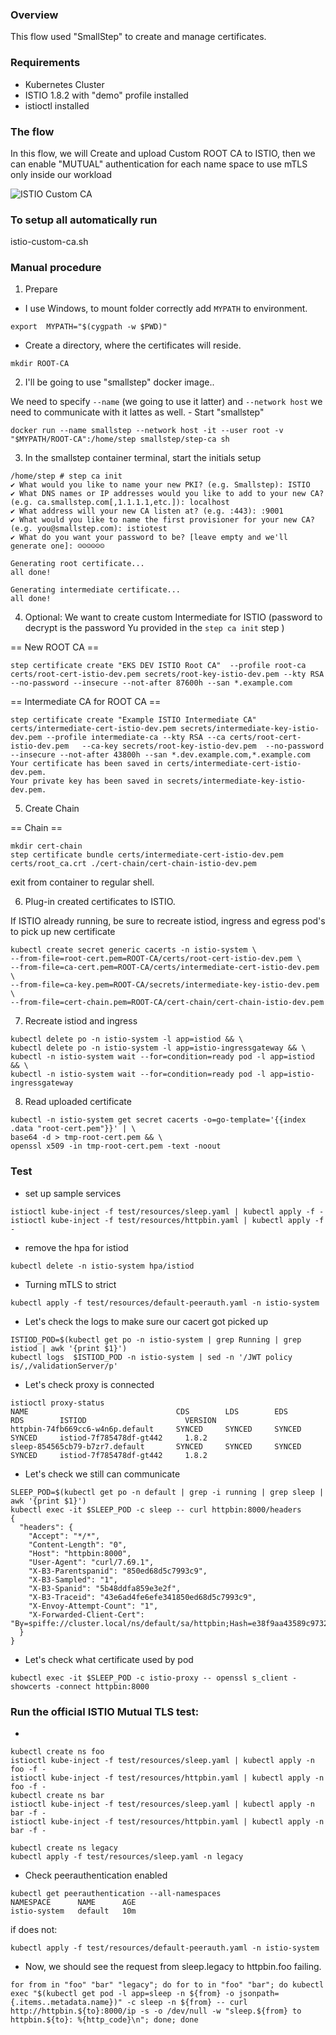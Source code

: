 ### Overview
This flow used "SmallStep" to create and manage certificates.

### Requirements
- Kubernetes Cluster 
- ISTIO 1.8.2 with "demo" profile installed
- istioctl installed

### The flow
In this flow, we will Create and upload Custom ROOT CA to ISTIO, then we can enable "MUTUAL" authentication for each name space to use mTLS only inside our workload

![ISTIO Custom CA](https://i.imgur.com/FfRAMcC.png)
### To setup all automatically run 
istio-custom-ca.sh

### Manual procedure
1. Prepare
- I use Windows, to mount folder correctly add `MYPATH` to environment. 
```
export  MYPATH="$(cygpath -w $PWD)"
```
- Create a directory, where the certificates will reside.
```
mkdir ROOT-CA
```
2. I'll be going to use "smallstep" docker image..

We need to specify `--name` (we going to use it latter) and `--network host` we need to communicate with it lattes as well.
        - Start "smallstep"
```
docker run --name smallstep --network host -it --user root -v "$MYPATH/ROOT-CA":/home/step smallstep/step-ca sh
```
3. In the smallstep container terminal, start the initials setup
```
/home/step # step ca init
✔ What would you like to name your new PKI? (e.g. Smallstep): ISTIO
✔ What DNS names or IP addresses would you like to add to your new CA? (e.g. ca.smallstep.com[,1.1.1.1,etc.]): localhost
✔ What address will your new CA listen at? (e.g. :443): :9001
✔ What would you like to name the first provisioner for your new CA? (e.g. you@smallstep.com): istiotest
✔ What do you want your password to be? [leave empty and we'll generate one]: ☺☺☺☺☺☺

Generating root certificate...
all done!

Generating intermediate certificate...
all done!
```

4. Optional: We want to create custom Intermediate for ISTIO 
(password to decrypt is the password Yu provided in the `step ca init` step )

== New ROOT CA ==
```
step certificate create "EKS DEV ISTIO Root CA"  --profile root-ca  certs/root-cert-istio-dev.pem secrets/root-key-istio-dev.pem --kty RSA --no-password --insecure --not-after 87600h --san *.example.com
```
== Intermediate CA for ROOT CA ==
```
step certificate create "Example ISTIO Intermediate CA" certs/intermediate-cert-istio-dev.pem secrets/intermediate-key-istio-dev.pem --profile intermediate-ca --kty RSA --ca certs/root-cert-istio-dev.pem   --ca-key secrets/root-key-istio-dev.pem  --no-password --insecure --not-after 43800h --san *.dev.example.com,*.example.com
Your certificate has been saved in certs/intermediate-cert-istio-dev.pem.
Your private key has been saved in secrets/intermediate-key-istio-dev.pem.
```

5. Create Chain

== Chain ==
```
mkdir cert-chain 
step certificate bundle certs/intermediate-cert-istio-dev.pem certs/root_ca.crt ./cert-chain/cert-chain-istio-dev.pem
```
exit from container to regular shell.

6.  Plug-in created certificates to ISTIO.

If ISTIO already running, be sure to recreate istiod, ingress and egress pod's to pick up new certificate
```
kubectl create secret generic cacerts -n istio-system \
--from-file=root-cert.pem=ROOT-CA/certs/root-cert-istio-dev.pem \
--from-file=ca-cert.pem=ROOT-CA/certs/intermediate-cert-istio-dev.pem \
--from-file=ca-key.pem=ROOT-CA/secrets/intermediate-key-istio-dev.pem \
--from-file=cert-chain.pem=ROOT-CA/cert-chain/cert-chain-istio-dev.pem
```
7. Recreate istiod and ingress
```
kubectl delete po -n istio-system -l app=istiod && \
kubectl delete po -n istio-system -l app=istio-ingressgateway && \
kubectl -n istio-system wait --for=condition=ready pod -l app=istiod && \
kubectl -n istio-system wait --for=condition=ready pod -l app=istio-ingressgateway
```
8. Read uploaded certificate
```
kubectl -n istio-system get secret cacerts -o=go-template='{{index .data "root-cert.pem"}}' | \
base64 -d > tmp-root-cert.pem && \
openssl x509 -in tmp-root-cert.pem -text -noout
```
### Test
- set up sample services
```
istioctl kube-inject -f test/resources/sleep.yaml | kubectl apply -f -
istioctl kube-inject -f test/resources/httpbin.yaml | kubectl apply -f -
```

- remove the hpa for istiod
```
kubectl delete -n istio-system hpa/istiod 
```
- Turning mTLS to strict
```
kubectl apply -f test/resources/default-peerauth.yaml -n istio-system
```
- Let's check the logs to make sure our cacert got picked up
```
ISTIOD_POD=$(kubectl get po -n istio-system | grep Running | grep istiod | awk '{print $1}')
kubectl logs  $ISTIOD_POD -n istio-system | sed -n '/JWT policy is/,/validationServer/p'
```
- Let's check proxy is connected
```
istioctl proxy-status
NAME                                 CDS        LDS        EDS        RDS        ISTIOD                      VERSION
httpbin-74fb669cc6-w4n6p.default     SYNCED     SYNCED     SYNCED     SYNCED     istiod-7f785478df-gt442     1.8.2
sleep-854565cb79-b7zr7.default       SYNCED     SYNCED     SYNCED     SYNCED     istiod-7f785478df-gt442     1.8.2
```
- Let's check we still can communicate
```
SLEEP_POD=$(kubectl get po -n default | grep -i running | grep sleep | awk '{print $1}')
kubectl exec -it $SLEEP_POD -c sleep -- curl httpbin:8000/headers
{
  "headers": {
    "Accept": "*/*",
    "Content-Length": "0",
    "Host": "httpbin:8000",
    "User-Agent": "curl/7.69.1",
    "X-B3-Parentspanid": "850ed68d5c7993c9",
    "X-B3-Sampled": "1",
    "X-B3-Spanid": "5b48ddfa859e3e2f",
    "X-B3-Traceid": "43e6ad4fe6efe341850ed68d5c7993c9",
    "X-Envoy-Attempt-Count": "1",
    "X-Forwarded-Client-Cert": "By=spiffe://cluster.local/ns/default/sa/httpbin;Hash=e38f9aa43589c9732823292745596b63be862bcaa2e1b6240932a3e7cf1e44da;Subject=\"\";URI=spiffe://cluster.local/ns/default/sa/sleep"
  }
}
```
- Let's check what certificate used by pod
```
kubectl exec -it $SLEEP_POD -c istio-proxy -- openssl s_client -showcerts -connect httpbin:8000
```
### Run the official ISTIO Mutual TLS test:
-
```
kubectl create ns foo
istioctl kube-inject -f test/resources/sleep.yaml | kubectl apply -n foo -f -
istioctl kube-inject -f test/resources/httpbin.yaml | kubectl apply -n foo -f -
kubectl create ns bar
istioctl kube-inject -f test/resources/sleep.yaml | kubectl apply -n bar -f -
istioctl kube-inject -f test/resources/httpbin.yaml | kubectl apply -n bar -f -
```
```
kubectl create ns legacy
kubectl apply -f test/resources/sleep.yaml -n legacy
```
- Check peerauthentication enabled
```
kubectl get peerauthentication --all-namespaces
NAMESPACE      NAME      AGE
istio-system   default   10m
```
if does not:
```
kubectl apply -f test/resources/default-peerauth.yaml -n istio-system
```
- Now, we should see the request from sleep.legacy to httpbin.foo failing.
```
for from in "foo" "bar" "legacy"; do for to in "foo" "bar"; do kubectl exec "$(kubectl get pod -l app=sleep -n ${from} -o jsonpath={.items..metadata.name})" -c sleep -n ${from} -- curl http://httpbin.${to}:8000/ip -s -o /dev/null -w "sleep.${from} to httpbin.${to}: %{http_code}\n"; done; done
```            